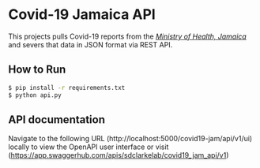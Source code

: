 # Covid-19 Jamaica API
This projects pulls Covid-19 reports from the *[Ministry of Health, Jamaica](https://www.moh.gov.jm/updates/coronavirus/covid-19-clinical-management-summary/)* and severs that data in JSON format via REST API.

## How to Run
```sh
$ pip install -r requirements.txt
$ python api.py
```

## API documentation
Navigate to the following URL (http://localhost:5000/covid19-jam/api/v1/ui) locally to view the OpenAPI user interface or visit (https://app.swaggerhub.com/apis/sdclarkelab/covid19_jam_api/v1)
